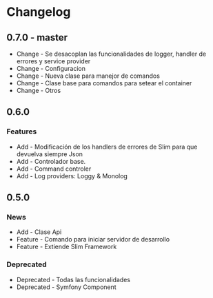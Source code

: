 Changelog
=========

0.7.0 - master
-----

* Change - Se desacoplan las funcionalidades de logger, handler de errores y service provider
* Change - Configuracion
* Change - Nueva clase para manejor de comandos
* Change - Clase base para comandos para setear el container
* Change - Otros

0.6.0
-----

### Features

* Add - Modificación de los handlers de errores de Slim para que devuelva siempre Json
* Add - Controlador base.
* Add - Command controler
* Add - Log providers: Loggy & Monolog

0.5.0
-----

### News

* Add - Clase Api 
* Feature - Comando para iniciar servidor de desarrollo
* Feature - Extiende Slim Framework

### Deprecated

* Deprecated - Todas las funcionalidades
* Deprecated - Symfony Component

